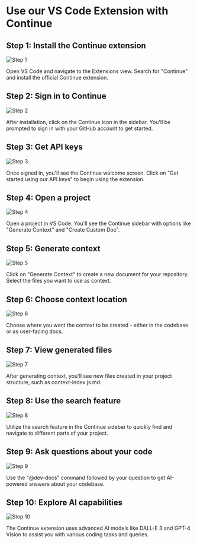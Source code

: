 

  # Use our VS Code Extension with Continue

## Step 1: Install the Continue extension
![Step 1](/img/use_our_vs_code_extension_with_continue/step_1.png)

Open VS Code and navigate to the Extensions view. Search for "Continue" and install the official Continue extension.

## Step 2: Sign in to Continue
![Step 2](/img/use_our_vs_code_extension_with_continue/step_2.png)

After installation, click on the Continue icon in the sidebar. You'll be prompted to sign in with your GitHub account to get started.

## Step 3: Get API keys
![Step 3](/img/use_our_vs_code_extension_with_continue/step_3.png)

Once signed in, you'll see the Continue welcome screen. Click on "Get started using our API keys" to begin using the extension.

## Step 4: Open a project
![Step 4](/img/use_our_vs_code_extension_with_continue/step_4.png)

Open a project in VS Code. You'll see the Continue sidebar with options like "Generate Context" and "Create Custom Doc".

## Step 5: Generate context
![Step 5](/img/use_our_vs_code_extension_with_continue/step_5.png)

Click on "Generate Context" to create a new document for your repository. Select the files you want to use as context.

## Step 6: Choose context location
![Step 6](/img/use_our_vs_code_extension_with_continue/step_6.png)

Choose where you want the context to be created - either in the codebase or as user-facing docs.

## Step 7: View generated files
![Step 7](/img/use_our_vs_code_extension_with_continue/step_7.png)

After generating context, you'll see new files created in your project structure, such as context-index.js.md.

## Step 8: Use the search feature
![Step 8](/img/use_our_vs_code_extension_with_continue/step_8.png)

Utilize the search feature in the Continue sidebar to quickly find and navigate to different parts of your project.

## Step 9: Ask questions about your code
![Step 9](/img/use_our_vs_code_extension_with_continue/step_10.png)

Use the "@dev-docs" command followed by your question to get AI-powered answers about your codebase.

## Step 10: Explore AI capabilities
![Step 10](/img/use_our_vs_code_extension_with_continue/step_14.png)

The Continue extension uses advanced AI models like DALL-E 3 and GPT-4 Vision to assist you with various coding tasks and queries.

  
